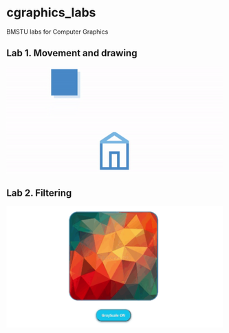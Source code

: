 # cgraphics_labs
BMSTU labs for Computer Graphics 

## Lab 1. Movement and drawing
![Lab 1 work demonstration](images/lab1_cg.gif)

## Lab 2. Filtering
![Lab 2 work demonstration](images/lab02.gif)